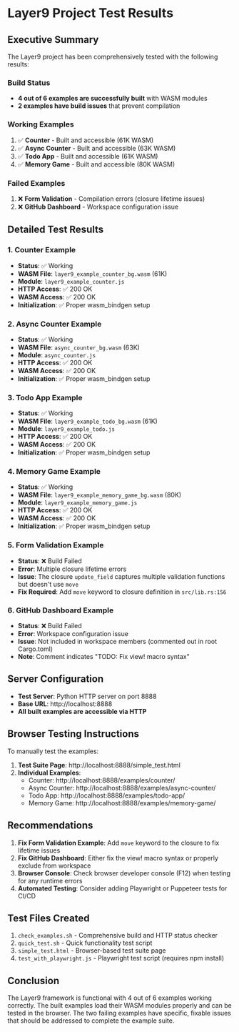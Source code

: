 # Layer9 Project Test Results

## Executive Summary

The Layer9 project has been comprehensively tested with the following results:

### Build Status
- **4 out of 6 examples are successfully built** with WASM modules
- **2 examples have build issues** that prevent compilation

### Working Examples
1. ✅ **Counter** - Built and accessible (61K WASM)
2. ✅ **Async Counter** - Built and accessible (63K WASM)
3. ✅ **Todo App** - Built and accessible (61K WASM)
4. ✅ **Memory Game** - Built and accessible (80K WASM)

### Failed Examples
1. ❌ **Form Validation** - Compilation errors (closure lifetime issues)
2. ❌ **GitHub Dashboard** - Workspace configuration issue

## Detailed Test Results

### 1. Counter Example
- **Status**: ✅ Working
- **WASM File**: `layer9_example_counter_bg.wasm` (61K)
- **Module**: `layer9_example_counter.js`
- **HTTP Access**: ✅ 200 OK
- **WASM Access**: ✅ 200 OK
- **Initialization**: ✅ Proper wasm_bindgen setup

### 2. Async Counter Example
- **Status**: ✅ Working
- **WASM File**: `async_counter_bg.wasm` (63K)
- **Module**: `async_counter.js`
- **HTTP Access**: ✅ 200 OK
- **WASM Access**: ✅ 200 OK
- **Initialization**: ✅ Proper wasm_bindgen setup

### 3. Todo App Example
- **Status**: ✅ Working
- **WASM File**: `layer9_example_todo_bg.wasm` (61K)
- **Module**: `layer9_example_todo.js`
- **HTTP Access**: ✅ 200 OK
- **WASM Access**: ✅ 200 OK
- **Initialization**: ✅ Proper wasm_bindgen setup

### 4. Memory Game Example
- **Status**: ✅ Working
- **WASM File**: `layer9_example_memory_game_bg.wasm` (80K)
- **Module**: `layer9_example_memory_game.js`
- **HTTP Access**: ✅ 200 OK
- **WASM Access**: ✅ 200 OK
- **Initialization**: ✅ Proper wasm_bindgen setup

### 5. Form Validation Example
- **Status**: ❌ Build Failed
- **Error**: Multiple closure lifetime errors
- **Issue**: The closure `update_field` captures multiple validation functions but doesn't use `move`
- **Fix Required**: Add `move` keyword to closure definition in `src/lib.rs:156`

### 6. GitHub Dashboard Example
- **Status**: ❌ Build Failed
- **Error**: Workspace configuration issue
- **Issue**: Not included in workspace members (commented out in root Cargo.toml)
- **Note**: Comment indicates "TODO: Fix view! macro syntax"

## Server Configuration
- **Test Server**: Python HTTP server on port 8888
- **Base URL**: http://localhost:8888
- **All built examples are accessible via HTTP**

## Browser Testing Instructions

To manually test the examples:

1. **Test Suite Page**: http://localhost:8888/simple_test.html
2. **Individual Examples**:
   - Counter: http://localhost:8888/examples/counter/
   - Async Counter: http://localhost:8888/examples/async-counter/
   - Todo App: http://localhost:8888/examples/todo-app/
   - Memory Game: http://localhost:8888/examples/memory-game/

## Recommendations

1. **Fix Form Validation Example**: Add `move` keyword to the closure to fix lifetime issues
2. **Fix GitHub Dashboard**: Either fix the view! macro syntax or properly exclude from workspace
3. **Browser Console**: Check browser developer console (F12) when testing for any runtime errors
4. **Automated Testing**: Consider adding Playwright or Puppeteer tests for CI/CD

## Test Files Created

1. `check_examples.sh` - Comprehensive build and HTTP status checker
2. `quick_test.sh` - Quick functionality test script
3. `simple_test.html` - Browser-based test suite page
4. `test_with_playwright.js` - Playwright test script (requires npm install)

## Conclusion

The Layer9 framework is functional with 4 out of 6 examples working correctly. The built examples load their WASM modules properly and can be tested in the browser. The two failing examples have specific, fixable issues that should be addressed to complete the example suite.